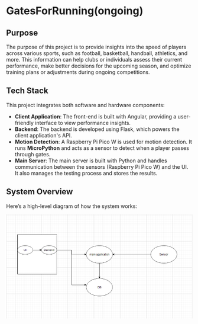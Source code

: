 # GatesForRunning(ongoing)

## Purpose
The purpose of this project is to provide insights into the speed of players across various sports, such as football, basketball, handball, athletics, and more. This information can help clubs or individuals assess their current performance, make better decisions for the upcoming season, and optimize training plans or adjustments during ongoing competitions.

## Tech Stack
This project integrates both software and hardware components:

- **Client Application**: The front-end is built with Angular, providing a user-friendly interface to view performance insights.
- **Backend**: The backend is developed using Flask, which powers the client application's API.
- **Motion Detection**: A Raspberry Pi Pico W is used for motion detection. It runs **MicroPython** and acts as a sensor to detect when a player passes through gates.
- **Main Server**: The main server is built with Python and handles communication between the sensors (Raspberry Pi Pico W) and the UI. It also manages the testing process and stores the results.


## System Overview
Here’s a high-level diagram of how the system works:

![System Overview](https://github.com/liquiir97/GatesForRunning/blob/main/images/arch.png)
